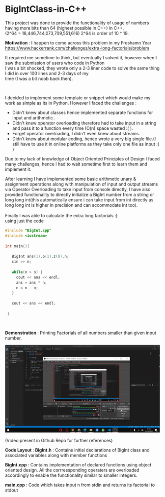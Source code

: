 # BigIntClass-in-C++
This project was done to provide the functionality of usage of numbers having more bits than 64 (highest possible in C++) in C++. \
(2^64 = 18,446,744,073,709,551,616) 2^64 is order of 10 ^ 19.

__Motivation__ : I happen to come across this problem in my Freshamn Year \
https://www.hackerrank.com/challenges/extra-long-factorials/problem 

It required me sometime to think, but eventually I solved it, however when I saw the submission of users who code in Python\
I was a bit shocked, they wrote only a 2-3 liner code to solve the same thing I did in over 100 lines and 2-3 days of my\
time (I was a bit noob back then). 

&nbsp;

I decided to implement some template or snippet which would make my work as simple as its in Python. However I faced the challenges :

 -  Didn't knew about classes hence implemented separate functions for input and arithmetic .
 -  Didn't knew operator overloading therefore had to take input in a string and pass it to a function every time (O(n) space wasted :( ).
 -  Forget operator overloading, I didn't even knew about streams.
 -  Didn't knew about modular coding, hence wrote a very big single file.(I still have to use it in online platforms as they take only one file as input :( )

Due to my lack of knowledge of Object Oriented Principles of Design I faced many challenges, 
hence I had to wait sometime first to learn them and implement it. 

After learning I have implemented some basic arithmetic unary & assignment operations along with manipulation of input and output streams via Operator Overloading to take input from console directly, I have also provided functionality to directly initialize a BigInt number from a string or long long int(this automatically ensure i can take input from int directly as long long int is higher in precision and can accommodate int too).
\
\
Finally I was able to calculate the extra long factorials :)  \
using just the code 
```cpp
#include "BigInt.cpp"
#include <iostream>

int main(){
    
   BigInt ans(1),o(1),z(0),n;
   cin >> n;

   while(n > o) {
   	 cout << ans << endl;
   	 ans = ans * n;
   	 n = n - o;
   }

   cout << ans << endl;
 
 }
```

&nbsp;

__Demonstration__ : Printing Factorials of all numbers smaller than given input number.

![](demo%20gif.gif)

(Video present in Github Repo for further references)

__Code Layout__ :
**BigInt.h** : Contains initial declarations of BigInt class and associated variables along with member functions

**BigInt.cpp** : Contains implementation of declared functions using object oriented design. All the corrressponding operaters are overloaded accordingly to enable the functionality similar to smaller integers.

**main.cpp** : Code which takes input n from stdin and returns its factorial to stdout
